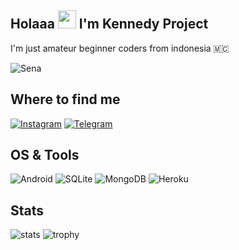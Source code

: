## Holaaa <img src="https://github.com/TheDudeThatCode/TheDudeThatCode/blob/master/Assets/Hi.gif" width="29px"> I'm Kennedy Project

I'm just amateur beginner coders from indonesia 🇲🇨

![Sena](https://telegra.ph/file/d8f101048a435a883d057.jpg)

## Where to find me

[![Instagram](https://img.shields.io/badge/Instagram-2CA5E0?style=for-the-badge&logo=Instagram&logoColor=white)](https://instagram.com/acxken._)
[![Telegram](https://img.shields.io/badge/Telegram-2CA5E0?style=for-the-badge&logo=telegram&logoColor=white)](https://t.me/excrybaby)

## OS & Tools

![Android](https://img.shields.io/badge/Android-3DDC84?style=for-the-badge&logo=android&logoColor=red)
![SQLite](https://img.shields.io/badge/SQLite-07405E?style=for-the-badge&logo=sqlite&logoColor=yellow)
![MongoDB](https://img.shields.io/badge/MongoDB-4EA94B?style=for-the-badge&logo=mongodb&logoColor=green)
![Heroku](https://img.shields.io/badge/Heroku-430098?style=for-the-badge&logo=heroku&logoColor=blue)


## Stats

![stats](https://github-readme-stats.vercel.app/api?username=kennedy-ex&show_icons=true&count_private=true&title_color=f7d745&text_color=b2d76c&icon_color=6562af&bg_color=00000000&hide=bg-color&hide_border=false)
![trophy](https://github-profile-trophy.vercel.app/?username=kennedy-ex&theme=juicyfresh&no-bg=true&no-frame=true&column=4&")
